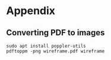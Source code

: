# Appendix

## Converting PDF to images 

```
sudo apt install poppler-utils
pdftoppm -png wireframe.pdf wireframe
```
